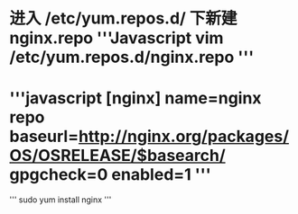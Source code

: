 

进入 /etc/yum.repos.d/ 下新建nginx.repo
'''Javascript
vim /etc/yum.repos.d/nginx.repo
'''
================================
'''javascript
[nginx]
name=nginx repo
baseurl=http://nginx.org/packages/OS/OSRELEASE/$basearch/
gpgcheck=0
enabled=1
'''
===================================
'''
sudo yum install nginx
'''

